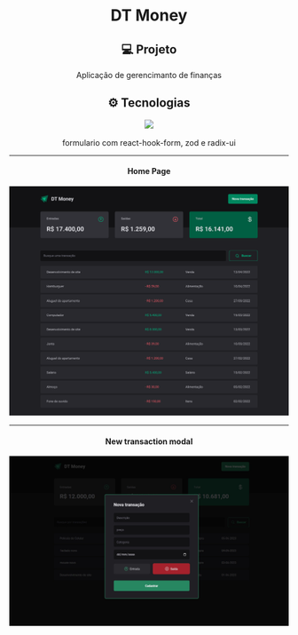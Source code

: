 <h1 align='center'>DT Money</h1>


<h2 align='center'>💻 Projeto</h2>
<p align='center'>Aplicação de gerencimanto de finanças</p>


<h2 align='center'>⚙ Tecnologias </h2>
<p align="center">
  <a href="https://skillicons.dev">
    <img src="https://skillicons.dev/icons?i=ts,react,figma" />
  </a>
  <p align='center'>formulario com react-hook-form, zod e radix-ui</p>
  <hr/>
</p>



<h4 align='center'>Home Page</h4>
<p align='center'><img src='./src/assets/@finished/Home.png' alt='Home'></p>
<hr/>
<h4 align='center'>New transaction modal</h4>
<p align='center'><img src='./src/assets/@finished/newTransaction.png' alt='Modal Transaction'></p>
